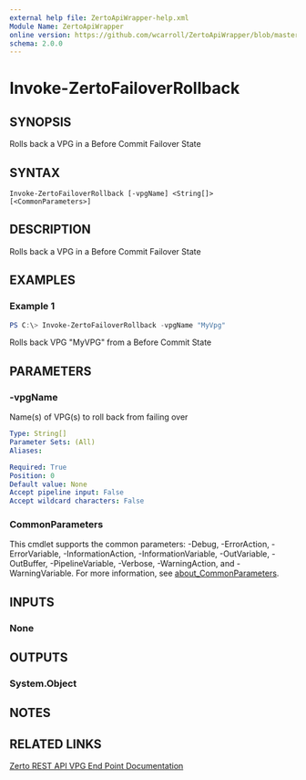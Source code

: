 ```yaml
---
external help file: ZertoApiWrapper-help.xml
Module Name: ZertoApiWrapper
online version: https://github.com/wcarroll/ZertoApiWrapper/blob/master/docs/Invoke-ZertoFailoverRollback.md
schema: 2.0.0
---
```


# Invoke-ZertoFailoverRollback

## SYNOPSIS

Rolls back a VPG in a Before Commit Failover State

## SYNTAX

```
Invoke-ZertoFailoverRollback [-vpgName] <String[]> [<CommonParameters>]
```

## DESCRIPTION

Rolls back a VPG in a Before Commit Failover State

## EXAMPLES

### Example 1

```powershell
PS C:\> Invoke-ZertoFailoverRollback -vpgName "MyVpg"
```

Rolls back VPG "MyVPG" from a Before Commit State

## PARAMETERS

### -vpgName

Name(s) of VPG(s) to roll back from failing over

```yaml
Type: String[]
Parameter Sets: (All)
Aliases:

Required: True
Position: 0
Default value: None
Accept pipeline input: False
Accept wildcard characters: False
```

### CommonParameters
This cmdlet supports the common parameters: -Debug, -ErrorAction, -ErrorVariable, -InformationAction, -InformationVariable, -OutVariable, -OutBuffer, -PipelineVariable, -Verbose, -WarningAction, and -WarningVariable. For more information, see [about_CommonParameters](http://go.microsoft.com/fwlink/?LinkID=113216).

## INPUTS

### None

## OUTPUTS

### System.Object

## NOTES

## RELATED LINKS

[Zerto REST API VPG End Point Documentation](http://s3.amazonaws.com/zertodownload_docs/Latest/Zerto%20Virtual%20Replication%20Zerto%20Virtual%20Manager%20%28ZVM%29%20-%20vSphere%20Online%20Help/RestfulAPIs/StatusAPIs.5.100.html#)

